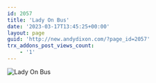 ```yaml
---
id: 2057
title: 'Lady On Bus'
date: '2023-03-17T13:45:25+00:00'
layout: page
guid: 'http://new.andydixon.com/?page_id=2057'
trx_addons_post_views_count:
    - '1'
---
```


![Lady On Bus](https://i0.wp.com/assets.g8x2.ldn.idrivee2-23.com/posters/Lady%20On%20Bus%2001.jpg?w=1200&ssl=1 "Lady On Bus")